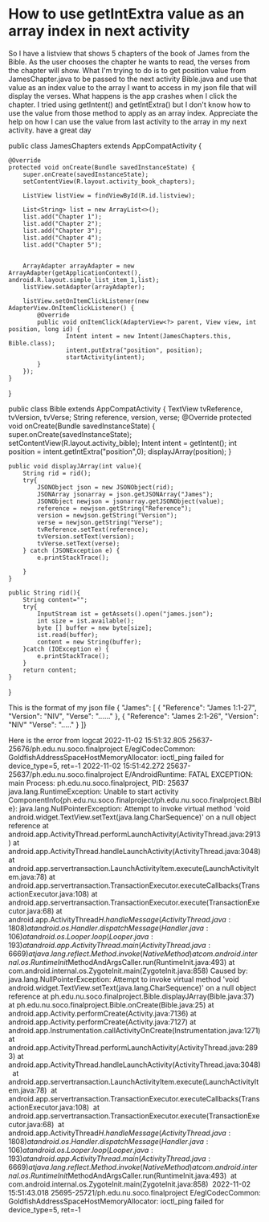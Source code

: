 
# How to use getIntExtra value as an array index in next activity

So I have a listview that shows 5 chapters of the book of James from the Bible. As the user chooses the chapter he wants to read, the verses from the chapter will show. What I'm trying to do is to get position value from JamesChapter.java to be passed to the next activity Bible.java and use that value as an index value to the array I want to access in my json file that will display the verses. What happens is the app crashes when I click the chapter. I tried using getIntent() and getIntExtra() but I don't know how to use the value from those method to apply as an array index. Appreciate the help on how I can use the value from last activity to the array in my next activity. have a great day

public class JamesChapters extends AppCompatActivity {

    @Override
    protected void onCreate(Bundle savedInstanceState) {
        super.onCreate(savedInstanceState);
        setContentView(R.layout.activity_book_chapters);

        ListView listView = findViewById(R.id.listview);

        List<String> list = new ArrayList<>();
        list.add("Chapter 1");
        list.add("Chapter 2");
        list.add("Chapter 3");
        list.add("Chapter 4");
        list.add("Chapter 5");


        ArrayAdapter arrayAdapter = new ArrayAdapter(getApplicationContext(), android.R.layout.simple_list_item_1,list);
        listView.setAdapter(arrayAdapter);

        listView.setOnItemClickListener(new AdapterView.OnItemClickListener() {
            @Override
            public void onItemClick(AdapterView<?> parent, View view, int position, long id) {
                    Intent intent = new Intent(JamesChapters.this, Bible.class);
                    intent.putExtra("position", position);
                    startActivity(intent);
            }
        });
    }
}

public class Bible extends AppCompatActivity {
    TextView tvReference, tvVersion, tvVerse;
    String reference, version, verse;
    @Override
    protected void onCreate(Bundle savedInstanceState) {
        super.onCreate(savedInstanceState);
        setContentView(R.layout.activity_bible);
        Intent intent = getIntent();
        int position = intent.getIntExtra("position",0);
        displayJArray(position);
    }

    public void displayJArray(int value){
        String rid = rid();
        try{
            JSONObject json = new JSONObject(rid);
            JSONArray jsonarray = json.getJSONArray("James");
            JSONObject newjson = jsonarray.getJSONObject(value);
            reference = newjson.getString("Reference");
            version = newjson.getString("Version");
            verse = newjson.getString("Verse");
            tvReference.setText(reference);
            tvVersion.setText(version);
            tvVerse.setText(verse);
        } catch (JSONException e) {
            e.printStackTrace();

        }
    }

    public String rid(){
        String content="";
        try{
            InputStream ist = getAssets().open("james.json");
            int size = ist.available();
            byte [] buffer = new byte[size];
            ist.read(buffer);
            content = new String(buffer);
        }catch (IOException e) {
            e.printStackTrace();
        }
        return content;
    }
}

This is the format of my json file
{
  "James": [
    {
      "Reference": "James 1:1-27",
      "Version": "NIV",
      "Verse": "......"
    },
    {
      "Reference": "James 2:1-26",
      "Version": "NIV"
      "Verse": "....."
    }
]}

Here is the error from logcat
2022-11-02 15:51:32.805 25637-25676/ph.edu.nu.soco.finalproject E/eglCodecCommon: GoldfishAddressSpaceHostMemoryAllocator: ioctl_ping failed for device_type=5, ret=-1
2022-11-02 15:51:42.272 25637-25637/ph.edu.nu.soco.finalproject E/AndroidRuntime: FATAL EXCEPTION: main
    Process: ph.edu.nu.soco.finalproject, PID: 25637
    java.lang.RuntimeException: Unable to start activity ComponentInfo{ph.edu.nu.soco.finalproject/ph.edu.nu.soco.finalproject.Bible}: java.lang.NullPointerException: Attempt to invoke virtual method 'void android.widget.TextView.setText(java.lang.CharSequence)' on a null object reference
        at android.app.ActivityThread.performLaunchActivity(ActivityThread.java:2913)
        at android.app.ActivityThread.handleLaunchActivity(ActivityThread.java:3048)
        at android.app.servertransaction.LaunchActivityItem.execute(LaunchActivityItem.java:78)
        at android.app.servertransaction.TransactionExecutor.executeCallbacks(TransactionExecutor.java:108)
        at android.app.servertransaction.TransactionExecutor.execute(TransactionExecutor.java:68)
        at android.app.ActivityThread$H.handleMessage(ActivityThread.java:1808)
        at android.os.Handler.dispatchMessage(Handler.java:106)
        at android.os.Looper.loop(Looper.java:193)
        at android.app.ActivityThread.main(ActivityThread.java:6669)
        at java.lang.reflect.Method.invoke(Native Method)
        at com.android.internal.os.RuntimeInit$MethodAndArgsCaller.run(RuntimeInit.java:493)
        at com.android.internal.os.ZygoteInit.main(ZygoteInit.java:858)
     Caused by: java.lang.NullPointerException: Attempt to invoke virtual method 'void android.widget.TextView.setText(java.lang.CharSequence)' on a null object reference
        at ph.edu.nu.soco.finalproject.Bible.displayJArray(Bible.java:37)
        at ph.edu.nu.soco.finalproject.Bible.onCreate(Bible.java:25)
        at android.app.Activity.performCreate(Activity.java:7136)
        at android.app.Activity.performCreate(Activity.java:7127)
        at android.app.Instrumentation.callActivityOnCreate(Instrumentation.java:1271)
        at android.app.ActivityThread.performLaunchActivity(ActivityThread.java:2893)
        at android.app.ActivityThread.handleLaunchActivity(ActivityThread.java:3048) 
        at android.app.servertransaction.LaunchActivityItem.execute(LaunchActivityItem.java:78) 
        at android.app.servertransaction.TransactionExecutor.executeCallbacks(TransactionExecutor.java:108) 
        at android.app.servertransaction.TransactionExecutor.execute(TransactionExecutor.java:68) 
        at android.app.ActivityThread$H.handleMessage(ActivityThread.java:1808) 
        at android.os.Handler.dispatchMessage(Handler.java:106) 
        at android.os.Looper.loop(Looper.java:193) 
        at android.app.ActivityThread.main(ActivityThread.java:6669) 
        at java.lang.reflect.Method.invoke(Native Method) 
        at com.android.internal.os.RuntimeInit$MethodAndArgsCaller.run(RuntimeInit.java:493) 
        at com.android.internal.os.ZygoteInit.main(ZygoteInit.java:858) 
2022-11-02 15:51:43.018 25695-25721/ph.edu.nu.soco.finalproject E/eglCodecCommon: GoldfishAddressSpaceHostMemoryAllocator: ioctl_ping failed for device_type=5, ret=-1




        